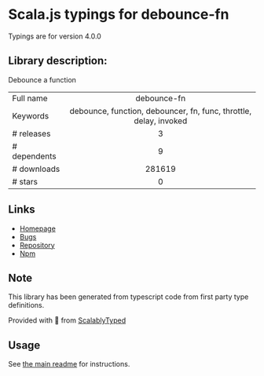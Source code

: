 
# Scala.js typings for debounce-fn

Typings are for version 4.0.0

## Library description:
Debounce a function

|                    |                 |
| ------------------ | :-------------: |
| Full name          | debounce-fn |
| Keywords           | debounce, function, debouncer, fn, func, throttle, delay, invoked |
| # releases         | 3 |
| # dependents       | 9 |
| # downloads        | 281619 |
| # stars            | 0 |

## Links
- [Homepage](https://github.com/sindresorhus/debounce-fn#readme)
- [Bugs](https://github.com/sindresorhus/debounce-fn/issues)
- [Repository](https://github.com/sindresorhus/debounce-fn)
- [Npm](https://www.npmjs.com/package/debounce-fn)
    


## Note
This library has been generated from typescript code from first party type definitions.

Provided with :purple_heart: from [ScalablyTyped](https://github.com/oyvindberg/ScalablyTyped)

## Usage
See [the main readme](../../readme.md) for instructions.



